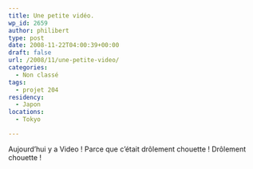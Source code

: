 ```yaml
---
title: Une petite vidéo.
wp_id: 2659
author: philibert
type: post
date: 2008-11-22T04:00:39+00:00
draft: false
url: /2008/11/une-petite-video/
categories:
  - Non classé
tags:
  - projet 204
residency:
  - Japon
locations:
  - Tokyo

---
```

Aujourd&rsquo;hui y a Video ! Parce que c&rsquo;était drôlement chouette ! Drôlement chouette !